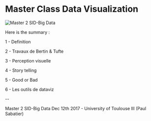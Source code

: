 # Master Class Data Visualization

![Master 2 SID-Big Data](content/files/logoSIDbigdata.png "Master 2 SID-Big Data")


Here is the summary :

1 - Definition

2 - Travaux de Bertin & Tufte

3 - Perception visuelle

4 - Story telling

5 - Good or Bad

6 - Les outils de dataviz

--

Master 2 SID-Big Data
Dec 12th 2017 - University of Toulouse III (Paul Sabatier)

